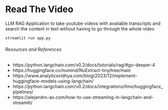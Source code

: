<h1> Read The Video</h1>
LLM RAG Application to take youtube videos with available transcripts and search the content in text without having to go through the whole video


`streamlit run app.py`


<h6>Resources and References</h6>
<ul>
<li>https://python.langchain.com/v0.2/docs/tutorials/rag/#go-deeper-4</li>
<li>https://huggingface.co/numind/NuExtract-tiny/tree/main</li>
<li>https://www.analyticsvidhya.com/blog/2023/12/implement-huggingface-models-using-langchain/</li>
<li>https://python.langchain.com/v0.2/docs/integrations/llms/huggingface_pipelines/</li>
<li>https://alejandro-ao.com/how-to-use-streaming-in-langchain-and-streamlit/</li>
</ul>